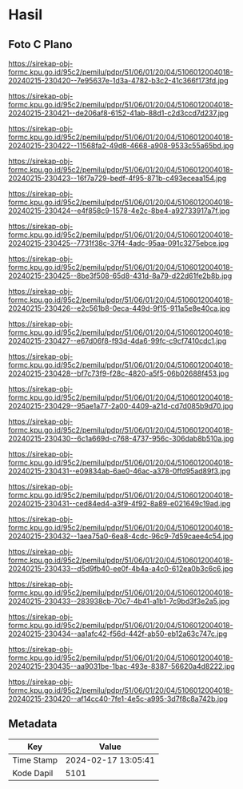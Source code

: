 # Hasil

## Foto C Plano

https://sirekap-obj-formc.kpu.go.id/95c2/pemilu/pdpr/51/06/01/20/04/5106012004018-20240215-230420--7e95637e-1d3a-4782-b3c2-41c366f173fd.jpg

https://sirekap-obj-formc.kpu.go.id/95c2/pemilu/pdpr/51/06/01/20/04/5106012004018-20240215-230421--de206af8-6152-41ab-88d1-c2d3ccd7d237.jpg

https://sirekap-obj-formc.kpu.go.id/95c2/pemilu/pdpr/51/06/01/20/04/5106012004018-20240215-230422--11568fa2-49d8-4668-a908-9533c55a65bd.jpg

https://sirekap-obj-formc.kpu.go.id/95c2/pemilu/pdpr/51/06/01/20/04/5106012004018-20240215-230423--16f7a729-bedf-4f95-871b-c493eceaa154.jpg

https://sirekap-obj-formc.kpu.go.id/95c2/pemilu/pdpr/51/06/01/20/04/5106012004018-20240215-230424--e4f858c9-1578-4e2c-8be4-a92733917a7f.jpg

https://sirekap-obj-formc.kpu.go.id/95c2/pemilu/pdpr/51/06/01/20/04/5106012004018-20240215-230425--7731f38c-37f4-4adc-95aa-091c3275ebce.jpg

https://sirekap-obj-formc.kpu.go.id/95c2/pemilu/pdpr/51/06/01/20/04/5106012004018-20240215-230425--8be3f508-65d8-431d-8a79-d22d61fe2b8b.jpg

https://sirekap-obj-formc.kpu.go.id/95c2/pemilu/pdpr/51/06/01/20/04/5106012004018-20240215-230426--e2c561b8-0eca-449d-9f15-911a5e8e40ca.jpg

https://sirekap-obj-formc.kpu.go.id/95c2/pemilu/pdpr/51/06/01/20/04/5106012004018-20240215-230427--e67d06f8-f93d-4da6-99fc-c9cf7410cdc1.jpg

https://sirekap-obj-formc.kpu.go.id/95c2/pemilu/pdpr/51/06/01/20/04/5106012004018-20240215-230428--bf7c73f9-f28c-4820-a5f5-06b02688f453.jpg

https://sirekap-obj-formc.kpu.go.id/95c2/pemilu/pdpr/51/06/01/20/04/5106012004018-20240215-230429--95ae1a77-2a00-4409-a21d-cd7d085b9d70.jpg

https://sirekap-obj-formc.kpu.go.id/95c2/pemilu/pdpr/51/06/01/20/04/5106012004018-20240215-230430--6c1a669d-c768-4737-956c-306dab8b510a.jpg

https://sirekap-obj-formc.kpu.go.id/95c2/pemilu/pdpr/51/06/01/20/04/5106012004018-20240215-230431--e09834ab-6ae0-46ac-a378-0ffd95ad89f3.jpg

https://sirekap-obj-formc.kpu.go.id/95c2/pemilu/pdpr/51/06/01/20/04/5106012004018-20240215-230431--ced84ed4-a3f9-4f92-8a89-e021649c19ad.jpg

https://sirekap-obj-formc.kpu.go.id/95c2/pemilu/pdpr/51/06/01/20/04/5106012004018-20240215-230432--1aea75a0-6ea8-4cdc-96c9-7d59caee4c54.jpg

https://sirekap-obj-formc.kpu.go.id/95c2/pemilu/pdpr/51/06/01/20/04/5106012004018-20240215-230433--d5d9fb40-ee0f-4b4a-a4c0-612ea0b3c6c6.jpg

https://sirekap-obj-formc.kpu.go.id/95c2/pemilu/pdpr/51/06/01/20/04/5106012004018-20240215-230433--283938cb-70c7-4b41-a1b1-7c9bd3f3e2a5.jpg

https://sirekap-obj-formc.kpu.go.id/95c2/pemilu/pdpr/51/06/01/20/04/5106012004018-20240215-230434--aa1afc42-f56d-442f-ab50-eb12a63c747c.jpg

https://sirekap-obj-formc.kpu.go.id/95c2/pemilu/pdpr/51/06/01/20/04/5106012004018-20240215-230435--aa9031be-1bac-493e-8387-56620a4d8222.jpg

https://sirekap-obj-formc.kpu.go.id/95c2/pemilu/pdpr/51/06/01/20/04/5106012004018-20240215-230420--af14cc40-7fe1-4e5c-a995-3d7f8c8a742b.jpg


## Metadata

| Key        | Value               |
| ---------- | ------------------- |
| Time Stamp | 2024-02-17 13:05:41 |
| Kode Dapil | 5101                |



